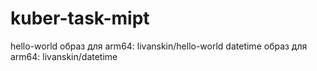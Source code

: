 # kuber-task-mipt
hello-world образ для arm64: livanskin/hello-world
datetime образ для arm64: livanskin/datetime
